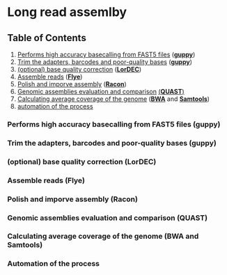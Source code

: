 # Long read assemlby #

## Table of Contents ##

1. [Performs high accuracy basecalling from FAST5 files](#basecalling) ([**guppy**](https://community.nanoporetech.com/protocols/Guppy-protocol/v/gpb_2003_v1_revaa_14dec2018/linux-guppy))
2. [Trim the adapters, barcodes and poor-quality bases](#trim) ([**guppy**](https://community.nanoporetech.com/protocols/Guppy-protocol/v/gpb_2003_v1_revaa_14dec2018/linux-guppy))
3. [(optional) base quality correction](#correction) ([**LorDEC**](http://www.atgc-montpellier.fr/lordec/))
4. [Assemble reads](#flye) ([**Flye**](https://github.com/fenderglass/Flye))
5. [Polish and imporve assembly](#racon) ([**Racon**](https://github.com/isovic/racon))
6. [Genomic assemblies evaluation and comparison](#quast) [(**QUAST**)](https://github.com/ablab/quast)
7. [Calculating average coverage of the genome](#average_coverage) ([**BWA**](https://github.com/lh3/bwa) and [**Samtools**](https://github.com/samtools/samtools))
8. [automation of the process](#automation)

<a name = "basecalling"></a>
### Performs high accuracy basecalling from FAST5 files (guppy) ###

<a name = "trim"></a>
### Trim the adapters, barcodes and poor-quality bases (guppy) ###

<a name = "correction"></a>
### (optional) base quality correction (LorDEC) ###

<a name = "flye"></a>
### Assemble reads (Flye) ###

<a name = "racon"></a>
### Polish and imporve assembly (Racon) ###

<a name = "quast"></a>
### Genomic assemblies evaluation and comparison (QUAST) ###

<a name = "average_coverage"></a>
### Calculating average coverage of the genome (BWA and Samtools) ###

<a name = "automation"></a>
### Automation of the process
